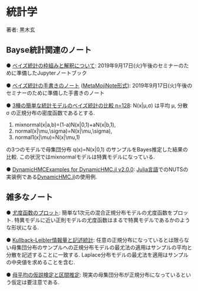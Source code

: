 # 統計学

著者: 黒木玄

## Bayse統計関連のノート

● [ベイズ統計の枠組みと解釈について](https://nbviewer.jupyter.org/github/genkuroki/Statistics/blob/master/Introduction%20to%20Bayesian%20Statistics.ipynb): 2019年9月17日(火)午後のセミナーのために準備したJupyterノートブック

● [ベイズ統計の手書きのノート](https://genkuroki.github.io/documents/2019-09-03_BayesianStatistics.pdf) ([MetaMojiNote形式](2019-09-03_BayesianStatistics.atdoc)): 2019年9月17日(火)午後のセミナーのために準備した手書きのノート

● [3種の簡単な統計モデルのベイズ統計の比較 n=128](https://nbviewer.jupyter.org/github/genkuroki/Statistics/blob/master/Comparison%20the%20mixnormal%2C%20normal1%2C%20and%20normal%20models%20by%20samples%20of%20size%20128.ipynb): N(x|μ,σ) は平均 μ, 分散 σ の正規分布の密度函数であるとする. 

1. mixnormal(x|a,b)=(1-a)N(x|0,1)+aN(x|b,1),
2. normal(x|\mu,\sigma)=N(x|\mu,\sigma),
3. normal1(x|\mu)=N(x|\mu,1)

の3つのモデルで母集団分布 q(x)=N(x|0,1) のサンプルをBayes推定した結果の比較.  この状況ではmixnormalモデルは特異モデルになっている.

● [DynamicHMCExamples for DynamicHMC.jl v2.0.0](https://nbviewer.jupyter.org/github/genkuroki/Statistics/blob/master/DynamicHMCExamples%20for%20DynamicHMC.jl%20v2.0.0.ipynb): [Julia言語](https://julialang.org/)でのNUTSの実装例である[DynamicHMC.jl](https://github.com/tpapp/DynamicHMC.jl)の使用例.

## 雑多なノート

● [尤度函数のプロット](https://nbviewer.jupyter.org/github/genkuroki/Statistics/blob/master/likelihood%20functions%20of%20mixture%20normal%20distributions.ipynb): 簡単な1次元の混合正規分布モデルの尤度函数をプロット. 特異モデルに近い正則モデルの尤度函数はまるで特異モデルであるかのような形状になる.

● [Kullback-Leibler情報量と記述統計](https://nbviewer.jupyter.org/github/genkuroki/Statistics/blob/master/KL%20information%20and%20descriptive%20statistics.ipynb): 任意の正規分布になっているとは限らない母集団分布のサンプルへの正規分布モデルの最尤法の適用はサンプルの平均と分散を記述することに一致する. Laplace分布モデルの最尤法を適用はサンプルの中央値を求めることを含む.

● [母平均の仮説検定と区間推定](https://nbviewer.jupyter.org/github/genkuroki/Statistics/blob/master/Hypothesis%20test%20and%20interval%20estimation%20for%20population%20mean.ipynb): 現実の母集団分布が正規分布になっているという仮定は要注意である.
